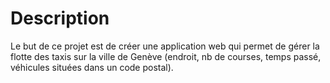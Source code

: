 # Description

Le but de ce projet est de créer une application web qui permet de gérer la flotte des taxis sur la ville de Genève  (endroit, nb de courses, temps passé, véhicules situées dans un code postal).


